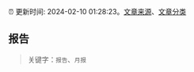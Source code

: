 :alarm_clock: 更新时间: 2024-02-10 01:28:23。[文章来源](/README.md)、[文章分类](/TAGS.md)

## 报告


> 关键字：`报告`、`月报`



